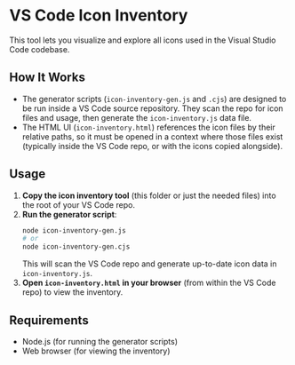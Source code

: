 # VS Code Icon Inventory

This tool lets you visualize and explore all icons used in the Visual Studio Code codebase.

## How It Works

- The generator scripts (`icon-inventory-gen.js` and `.cjs`) are designed to be run inside a VS Code source repository. They scan the repo for icon files and usage, then generate the `icon-inventory.js` data file.
- The HTML UI (`icon-inventory.html`) references the icon files by their relative paths, so it must be opened in a context where those files exist (typically inside the VS Code repo, or with the icons copied alongside).

## Usage

1. **Copy the icon inventory tool** (this folder or just the needed files) into the root of your VS Code repo.
2. **Run the generator script**:
   ```bash
   node icon-inventory-gen.js
   # or
   node icon-inventory-gen.cjs
   ```
   This will scan the VS Code repo and generate up-to-date icon data in `icon-inventory.js`.
3. **Open `icon-inventory.html` in your browser** (from within the VS Code repo) to view the inventory.

## Requirements

- Node.js (for running the generator scripts)
- Web browser (for viewing the inventory)
